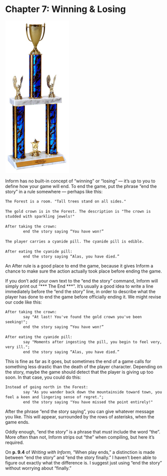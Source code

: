 # Chapter 7: Winning &amp; Losing

![](../assets/graphics14.png)

Inform has no built-in concept of “winning” or “losing” — it’s up to you to define how your game will end. To end the game, put the phrase “end the story” in a rule somewhere — perhaps like this:

```inform7
The Forest is a room. "Tall trees stand on all sides."

The gold crown is in the Forest. The description is "The crown is studded with sparkling jewels!"

After taking the crown:
        end the story saying “You have won!”

The player carries a cyanide pill. The cyanide pill is edible.

After eating the cyanide pill:
        end the story saying “Alas, you have died.”
```

An After rule is a good place to end the game, because it gives Inform a chance to make sure the action actually took place before ending the game.

If you don’t add your own text to the “end the story” command, Inform will simply print out “\*\*\* The End \*\*\*". It’s usually a good idea to write a line immediately before the “end the story” line, in order to describe what the player has done to end the game before officially ending it. We might revise our code like this:

```inform7
After taking the crown:
        say "At last! You've found the gold crown you've been seeking!";
        end the story saying “You have won!”

After eating the cyanide pill:
        say "Moments after ingesting the pill, you begin to feel very, very ill.";
        end the story saying “Alas, you have died.”
```

This is fine as far as it goes, but sometimes the end of a game calls for something less drastic than the death of the player character. Depending on the story, maybe the game should detect that the player is giving up too soon. In that case, you could do this:

```inform7
Instead of going north in the Forest:
        say "As you wander back down the mountainside toward town, you feel a keen and lingering sense of regret.";
        end the story saying "You have missed the point entirely!"
```

After the phrase “end the story saying”, you can give whatever message you like. This will appear, surrounded by the rows of asterisks, when the game ends.

Oddly enough, “end the story” is a phrase that _must_ include the word “the”. More often than not, Inform strips out “the” when compiling, but here it’s required.

On **p. 9.4** of _Writing with Inform,_ “When play ends,” a distinction is made between “end the story” and “end the story finally.” I haven’t been able to figure out exactly what the difference is. I suggest just using “end the story” without worrying about “finally.”
